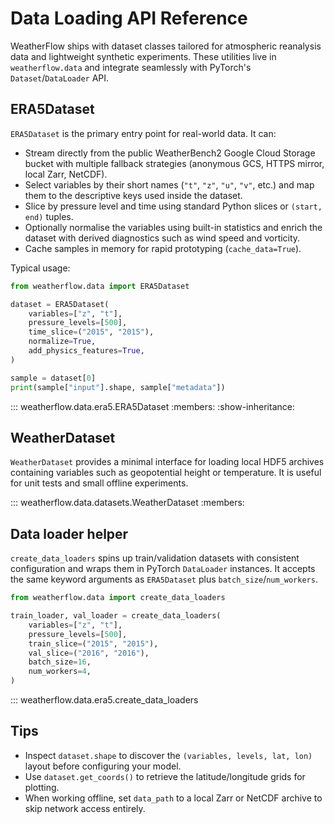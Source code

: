 # Data Loading API Reference

WeatherFlow ships with dataset classes tailored for atmospheric reanalysis data
and lightweight synthetic experiments. These utilities live in
`weatherflow.data` and integrate seamlessly with PyTorch's `Dataset`/`DataLoader`
API.

## ERA5Dataset

`ERA5Dataset` is the primary entry point for real-world data. It can:

- Stream directly from the public WeatherBench2 Google Cloud Storage bucket with
  multiple fallback strategies (anonymous GCS, HTTPS mirror, local Zarr, NetCDF).
- Select variables by their short names (`"t"`, `"z"`, `"u"`, `"v"`, etc.) and
  map them to the descriptive keys used inside the dataset.
- Slice by pressure level and time using standard Python slices or `(start, end)`
  tuples.
- Optionally normalise the variables using built-in statistics and enrich the
  dataset with derived diagnostics such as wind speed and vorticity.
- Cache samples in memory for rapid prototyping (`cache_data=True`).

Typical usage:

```python
from weatherflow.data import ERA5Dataset

dataset = ERA5Dataset(
    variables=["z", "t"],
    pressure_levels=[500],
    time_slice=("2015", "2015"),
    normalize=True,
    add_physics_features=True,
)

sample = dataset[0]
print(sample["input"].shape, sample["metadata"])
```

::: weatherflow.data.era5.ERA5Dataset
    :members:
    :show-inheritance:

## WeatherDataset

`WeatherDataset` provides a minimal interface for loading local HDF5 archives
containing variables such as geopotential height or temperature. It is useful
for unit tests and small offline experiments.

::: weatherflow.data.datasets.WeatherDataset
    :members:

## Data loader helper

`create_data_loaders` spins up train/validation datasets with consistent
configuration and wraps them in PyTorch `DataLoader` instances. It accepts the
same keyword arguments as `ERA5Dataset` plus `batch_size`/`num_workers`.

```python
from weatherflow.data import create_data_loaders

train_loader, val_loader = create_data_loaders(
    variables=["z", "t"],
    pressure_levels=[500],
    train_slice=("2015", "2015"),
    val_slice=("2016", "2016"),
    batch_size=16,
    num_workers=4,
)
```

::: weatherflow.data.era5.create_data_loaders

## Tips

- Inspect `dataset.shape` to discover the `(variables, levels, lat, lon)` layout
  before configuring your model.
- Use `dataset.get_coords()` to retrieve the latitude/longitude grids for
  plotting.
- When working offline, set `data_path` to a local Zarr or NetCDF archive to skip
  network access entirely.
